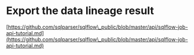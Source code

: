 # Export the data lineage result

[https://github.com/sqlparser/sqlflow\_public/blob/master/api/sqlflow-job-api-tutorial.md](https://github.com/sqlparser/sqlflow\_public/blob/master/api/sqlflow-job-api-tutorial.md)
